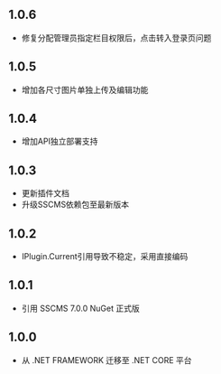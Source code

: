 ## 1.0.6
* 修复分配管理员指定栏目权限后，点击转入登录页问题

## 1.0.5
* 增加各尺寸图片单独上传及编辑功能

## 1.0.4
* 增加API独立部署支持

## 1.0.3
* 更新插件文档
* 升级SSCMS依赖包至最新版本

## 1.0.2
* IPlugin.Current引用导致不稳定，采用直接编码

## 1.0.1
* 引用 SSCMS 7.0.0 NuGet 正式版

## 1.0.0
* 从 .NET FRAMEWORK 迁移至 .NET CORE 平台